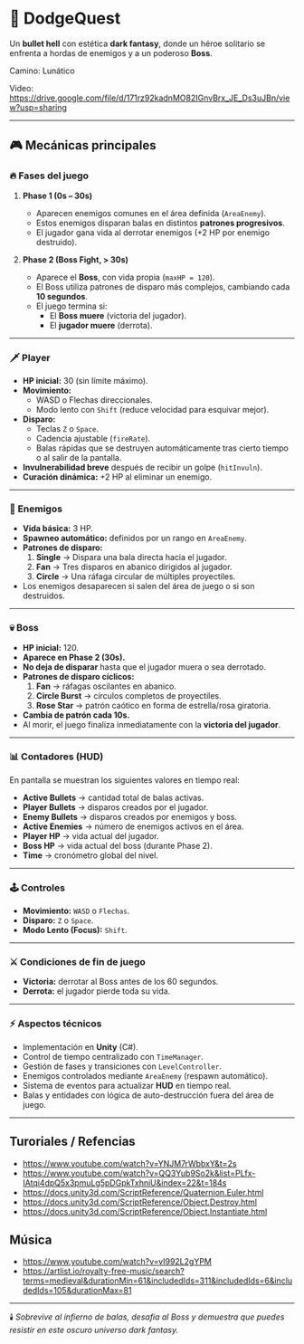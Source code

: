 # 🏰 DodgeQuest

Un **bullet hell** con estética **dark fantasy**, donde un héroe solitario se enfrenta a hordas de enemigos y a un poderoso **Boss**.  

Camino: Lunático

Video: https://drive.google.com/file/d/171rz92kadnMO82IGnvBrx_JE_Ds3uJBn/view?usp=sharing

---

## 🎮 Mecánicas principales

### 🔥 Fases del juego
1. **Phase 1 (0s – 30s)**  
   - Aparecen enemigos comunes en el área definida (`AreaEnemy`).  
   - Estos enemigos disparan balas en distintos **patrones progresivos**.  
   - El jugador gana vida al derrotar enemigos (+2 HP por enemigo destruido).  

2. **Phase 2 (Boss Fight, > 30s)**  
   - Aparece el **Boss**, con vida propia (`maxHP = 120`).  
   - El Boss utiliza patrones de disparo más complejos, cambiando cada **10 segundos**.  
   - El juego termina si:
     - El **Boss muere** (victoria del jugador).  
     - El **jugador muere** (derrota).  

---

### 🗡️ Player
- **HP inicial:** 30 (sin límite máximo).  
- **Movimiento:**  
  - WASD o Flechas direccionales.  
  - Modo lento con `Shift` (reduce velocidad para esquivar mejor).  
- **Disparo:**  
  - Teclas `Z` o `Space`.  
  - Cadencia ajustable (`fireRate`).  
  - Balas rápidas que se destruyen automáticamente tras cierto tiempo o al salir de la pantalla.  
- **Invulnerabilidad breve** después de recibir un golpe (`hitInvuln`).  
- **Curación dinámica:** +2 HP al eliminar un enemigo.  

---

### 👹 Enemigos
- **Vida básica:** 3 HP.  
- **Spawneo automático:** definidos por un rango en `AreaEnemy`.  
- **Patrones de disparo:**  
  1. **Single** → Dispara una bala directa hacia el jugador.  
  2. **Fan** → Tres disparos en abanico dirigidos al jugador.  
  3. **Circle** → Una ráfaga circular de múltiples proyectiles.  
- Los enemigos desaparecen si salen del área de juego o si son destruidos.  

---

### 💀 Boss
- **HP inicial:** 120.  
- **Aparece en Phase 2 (30s).**  
- **No deja de disparar** hasta que el jugador muera o sea derrotado.  
- **Patrones de disparo cíclicos:**  
  1. **Fan** → ráfagas oscilantes en abanico.  
  2. **Circle Burst** → círculos completos de proyectiles.  
  3. **Rose Star** → patrón caótico en forma de estrella/rosa giratoria.  
- **Cambia de patrón cada 10s.**  
- Al morir, el juego finaliza inmediatamente con la **victoria del jugador**.  

---

### 📊 Contadores (HUD)
En pantalla se muestran los siguientes valores en tiempo real:  

- **Active Bullets** → cantidad total de balas activas.  
- **Player Bullets** → disparos creados por el jugador.  
- **Enemy Bullets** → disparos creados por enemigos y boss.  
- **Active Enemies** → número de enemigos activos en el área.  
- **Player HP** → vida actual del jugador.  
- **Boss HP** → vida actual del boss (durante Phase 2).  
- **Time** → cronómetro global del nivel.  

---

### 🕹️ Controles
- **Movimiento:** `WASD` o `Flechas`.  
- **Disparo:** `Z` o `Space`.  
- **Modo Lento (Focus):** `Shift`.  

---

### ⚔️ Condiciones de fin de juego
- **Victoria:** derrotar al Boss antes de los 60 segundos.  
- **Derrota:** el jugador pierde toda su vida.  

---

### ⚡ Aspectos técnicos
- Implementación en **Unity** (C#).  
- Control de tiempo centralizado con `TimeManager`.  
- Gestión de fases y transiciones con `LevelController`.  
- Enemigos controlados mediante `AreaEnemy` (respawn automático).  
- Sistema de eventos para actualizar **HUD** en tiempo real.  
- Balas y entidades con lógica de auto-destrucción fuera del área de juego.  

---

## Turoriales / Refencias
- https://www.youtube.com/watch?v=YNJM7rWbbxY&t=2s
- https://www.youtube.com/watch?v=QQ3Yub9So2k&list=PLfx-IAtqi4dpQ5x3pmuLg5pDGpkTxhniU&index=22&t=184s
- https://docs.unity3d.com/ScriptReference/Quaternion.Euler.html
- https://docs.unity3d.com/ScriptReference/Object.Destroy.html
- https://docs.unity3d.com/ScriptReference/Object.Instantiate.html

## Música
- https://www.youtube.com/watch?v=vI992L2gYPM
- https://artlist.io/royalty-free-music/search?terms=medieval&durationMin=61&includedIds=311&includedIds=6&includedIds=105&durationMax=81

---

🕯️ *Sobrevive al infierno de balas, desafía al Boss y demuestra que puedes resistir en este oscuro universo dark fantasy.*